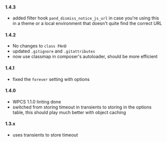 #### 1.4.3
* added filter hook `pand_dismiss_notice_js_url` in case you're using this in a theme or a local environment that doesn't quite find the correct URL

#### 1.4.2
* No changes to `class PAnD`
* updated `.gitignore` and `.gitattributes`
* now use classmap in composer's autoloader, should be more efficient

#### 1.4.1
* fixed the `forever` setting with options

#### 1.4.0
* WPCS 1.1.0 linting done
* switched from storing timeout in transients to storing in the options table, this should play much better with object caching

#### 1.3.x
* uses transients to store timeout
